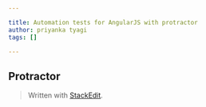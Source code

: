 ```yaml
---

title: Automation tests for AngularJS with protractor
author: priyanka tyagi
tags: []

---
```


## Protractor

> Written with [StackEdit](https://stackedit.io/).
<!--stackedit_data:
eyJoaXN0b3J5IjpbLTE1MDM0ODYwMjksNzMwOTk4MTE2LDU4Mz
YwNjEzN119
-->